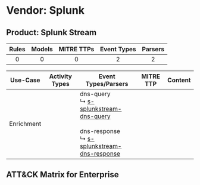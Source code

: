 Vendor: Splunk
==============
Product: Splunk Stream
----------------------
| Rules | Models | MITRE TTPs | Event Types | Parsers |
|:-----:|:------:|:----------:|:-----------:|:-------:|
|   0   |   0    |     0      |      2      |    2    |

|  Use-Case  | Activity Types | Event Types/Parsers                                                                                                                                                                                                     | MITRE TTP | Content |
|:----------:| -------------- | ----------------------------------------------------------------------------------------------------------------------------------------------------------------------------------------------------------------------- | --------- | ------- |
| Enrichment | <ul></li></ul> |  dns-query<br> ↳ [s-splunkstream-dns-query](../Parsers/parserContent_s-splunkstream-dns-query.md)<br><br> dns-response<br> ↳ [s-splunkstream-dns-response](../Parsers/parserContent_s-splunkstream-dns-response.md)<br> |           |         |

ATT&CK Matrix for Enterprise
----------------------------
